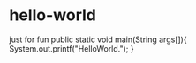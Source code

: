 # hello-world
just for fun
public static void main(String args[]){
  System.out.printf("HelloWorld.");
}
